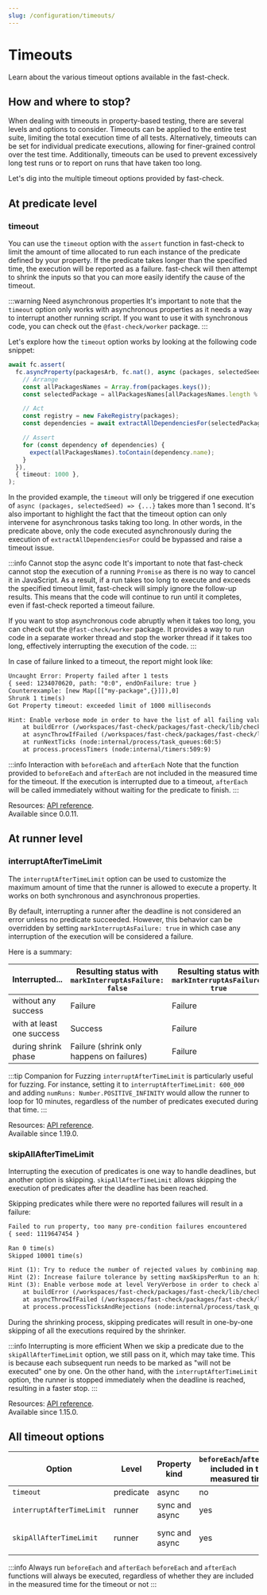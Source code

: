 ```yaml
---
slug: /configuration/timeouts/
---
```


# Timeouts

Learn about the various timeout options available in the fast-check.

## How and where to stop?

When dealing with timeouts in property-based testing, there are several levels and options to consider. Timeouts can be applied to the entire test suite, limiting the total execution time of all tests. Alternatively, timeouts can be set for individual predicate executions, allowing for finer-grained control over the test time. Additionally, timeouts can be used to prevent excessively long test runs or to report on runs that have taken too long.

Let's dig into the multiple timeout options provided by fast-check.

## At predicate level

### timeout

You can use the `timeout` option with the `assert` function in fast-check to limit the amount of time allocated to run each instance of the predicate defined by your property. If the predicate takes longer than the specified time, the execution will be reported as a failure. fast-check will then attempt to shrink the inputs so that you can more easily identify the cause of the timeout.

:::warning Need asynchronous properties
It's important to note that the `timeout` option only works with asynchronous properties as it needs a way to interrupt another running script. If you want to use it with synchronous code, you can check out the `@fast-check/worker` package.
:::

Let's explore how the `timeout` option works by looking at the following code snippet:

```ts
await fc.assert(
  fc.asyncProperty(packagesArb, fc.nat(), async (packages, selectedSeed) => {
    // Arrange
    const allPackagesNames = Array.from(packages.keys());
    const selectedPackage = allPackagesNames[allPackagesNames.length % selectedSeed];

    // Act
    const registry = new FakeRegistry(packages);
    const dependencies = await extractAllDependenciesFor(selectedPackage, registry);

    // Assert
    for (const dependency of dependencies) {
      expect(allPackagesNames).toContain(dependency.name);
    }
  }),
  { timeout: 1000 },
);
```

In the provided example, the `timeout` will only be triggered if one execution of `async (packages, selectedSeed) => {...}` takes more than 1 second. It's also important to highlight the fact that the timeout option can only intervene for asynchronous tasks taking too long. In other words, in the predicate above, only the code executed asynchronously during the execution of `extractAllDependenciesFor` could be bypassed and raise a timeout issue.

:::info Cannot stop the async code
It's important to note that fast-check cannot stop the execution of a running `Promise` as there is no way to cancel it in JavaScript. As a result, if a run takes too long to execute and exceeds the specified timeout limit, fast-check will simply ignore the follow-up results. This means that the code will continue to run until it completes, even if fast-check reported a timeout failure.

If you want to stop asynchronous code abruptly when it takes too long, you can check out the `@fast-check/worker` package. It provides a way to run code in a separate worker thread and stop the worker thread if it takes too long, effectively interrupting the execution of the code.
:::

In case of failure linked to a timeout, the report might look like:

```txt
Uncaught Error: Property failed after 1 tests
{ seed: 1234070620, path: "0:0", endOnFailure: true }
Counterexample: [new Map([["my-package",{}]]),0]
Shrunk 1 time(s)
Got Property timeout: exceeded limit of 1000 milliseconds

Hint: Enable verbose mode in order to have the list of all failing values encountered during the run
    at buildError (/workspaces/fast-check/packages/fast-check/lib/check/runner/utils/RunDetailsFormatter.js:131:15)
    at asyncThrowIfFailed (/workspaces/fast-check/packages/fast-check/lib/check/runner/utils/RunDetailsFormatter.js:148:11)
    at runNextTicks (node:internal/process/task_queues:60:5)
    at process.processTimers (node:internal/timers:509:9)
```

:::info Interaction with `beforeEach` and `afterEach`
Note that the function provided to `beforeEach` and `afterEach` are not included in the measured time for the timeout. If the execution is interrupted due to a timeout, `afterEach` will be called immediately without waiting for the predicate to finish.
:::

Resources: [API reference](https://fast-check.dev/api-reference/interfaces/Parameters.html#timeout).  
Available since 0.0.11.

## At runner level

### interruptAfterTimeLimit

The `interruptAfterTimeLimit` option can be used to customize the maximum amount of time that the runner is allowed to execute a property. It works on both synchronous and asynchronous properties.

By default, interrupting a runner after the deadline is not considered an error unless no predicate succeeded. However, this behavior can be overridden by setting `markInterruptAsFailure: true` in which case any interruption of the execution will be considered a failure.

Here is a summary:

| Interrupted...            | Resulting status with `markInterruptAsFailure: false` | Resulting status with `markInterruptAsFailure: true` |
| ------------------------- | ----------------------------------------------------- | ---------------------------------------------------- |
| without any success       | Failure                                               | Failure                                              |
| with at least one success | Success                                               | Failure                                              |
| during shrink phase       | Failure (shrink only happens on failures)             | Failure                                              |

:::tip Companion for Fuzzing
`interruptAfterTimeLimit` is particularly useful for fuzzing. For instance, setting it to `interruptAfterTimeLimit: 600_000` and adding `numRuns: Number.POSITIVE_INFINITY` would allow the runner to loop for 10 minutes, regardless of the number of predicates executed during that time.
:::

Resources: [API reference](https://fast-check.dev/api-reference/interfaces/Parameters.html#interruptAfterTimeLimit).  
Available since 1.19.0.

### skipAllAfterTimeLimit

Interrupting the execution of predicates is one way to handle deadlines, but another option is skipping. `skipAllAfterTimeLimit` allows skipping the execution of predicates after the deadline has been reached.

Skipping predicates while there were no reported failures will result in a failure:

```txt
Failed to run property, too many pre-condition failures encountered
{ seed: 1119647454 }

Ran 0 time(s)
Skipped 10001 time(s)

Hint (1): Try to reduce the number of rejected values by combining map, flatMap and built-in arbitraries
Hint (2): Increase failure tolerance by setting maxSkipsPerRun to an higher value
Hint (3): Enable verbose mode at level VeryVerbose in order to check all generated values and their associated status
    at buildError (/workspaces/fast-check/packages/fast-check/lib/check/runner/utils/RunDetailsFormatter.js:131:15)
    at asyncThrowIfFailed (/workspaces/fast-check/packages/fast-check/lib/check/runner/utils/RunDetailsFormatter.js:148:11)
    at process.processTicksAndRejections (node:internal/process/task_queues:95:5)
```

During the shrinking process, skipping predicates will result in one-by-one skipping of all the executions required by the shrinker.

:::info Interrupting is more efficient
When we skip a predicate due to the `skipAllAfterTimeLimit` option, we still pass on it, which may take time. This is because each subsequent run needs to be marked as "will not be executed" one by one. On the other hand, with the `interruptAfterTimeLimit` option, the runner is stopped immediately when the deadline is reached, resulting in a faster stop.
:::

Resources: [API reference](https://fast-check.dev/api-reference/interfaces/Parameters.html#timeout).  
Available since 1.15.0.

## All timeout options

| Option                    | Level     | Property kind  | `beforeEach`/`afterEach` included in the measured time | Mark run as failed                                         |
| ------------------------- | --------- | -------------- | ------------------------------------------------------ | ---------------------------------------------------------- |
| `timeout`                 | predicate | async          | no                                                     | yes                                                        |
| `interruptAfterTimeLimit` | runner    | sync and async | yes                                                    | no except when first run or `markInterruptAsFailure:true`  |
| `skipAllAfterTimeLimit`   | runner    | sync and async | yes                                                    | no except when timeout occured outside of the shrink phase |

:::info Always run `beforeEach` and `afterEach`
`beforeEach` and `afterEach` functions will always be executed, regardless of whether they are included in the measured time for the timeout or not
:::
